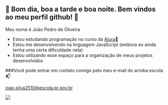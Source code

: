 ## 💚 Bom dia, boa a tarde e boa noite. Bem vindos ao meu perfil github! 💚

Meu nome é João Pedro de Oliveira

- Estou estudando programação no curso da [Alura](https://www.alura.com.br)💙
- Estou me desenvolvendo na linguagem JavaScript (embora eu ainda tenha uma certa dificuldade nela)
- Estou utilizando esse espaço para a organização de meus projetos desenvolvidos 


###Você pode entrar em contato comigo pelo meu e-mail do arroba escola 📬

joao.silva2510@escola.pr.gov.br


![](https://media1.tenor.com/m/Ua1dgjuNqxIAAAAC/devilman-crybaby.gif)
